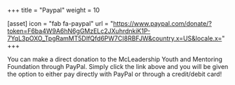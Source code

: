 +++
title = "Paypal"
weight = 10


[asset]
  icon = "fab fa-paypal"
  url = "https://www.paypal.com/donate/?token=F6ba4W9A6hN6gGMzELc2JXuhrdnkiK1P-7YqL3pOXO_TpgRamMT5DIfQfd6PW7CI8RBFJW&country.x=US&locale.x="
+++ 

You can make a direct donation to the McLeadership Youth and Mentoring Foundation through PayPal. Simply click the link above and you will be given the option to either pay directly with PayPal or through a credit/debit card! 